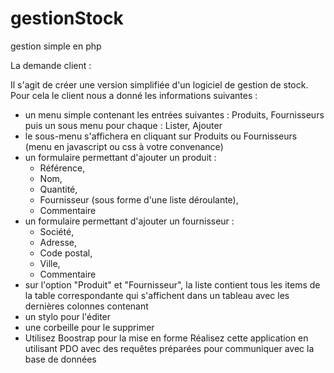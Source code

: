 # gestionStock
 gestion simple en php

La demande client :

Il s'agit de créer une version simplifiée d'un logiciel de gestion de stock. Pour cela le client nous a donné les informations suivantes :

- un menu simple contenant les entrées suivantes : Produits, Fournisseurs puis un sous menu pour chaque : Lister, Ajouter
- le sous-menu s'affichera en cliquant sur Produits ou Fournisseurs (menu en javascript ou css à votre convenance)
- un formulaire permettant d'ajouter un produit :
    - Référence,
    - Nom,
    - Quantité,
    - Fournisseur (sous forme d'une liste déroulante),
    - Commentaire
- un formulaire permettant d'ajouter un fournisseur :
    - Société,
    - Adresse,
    - Code postal,
    - Ville,
    - Commentaire
- sur l'option "Produit" et "Fournisseur", la liste contient tous les items de la table correspondante qui s'affichent dans un tableau avec les dernières colonnes contenant
- un stylo pour l'éditer
- une corbeille pour le supprimer
- Utilisez Boostrap pour la mise en forme
Réalisez cette application en utilisant PDO avec des requêtes préparées pour communiquer avec la base de données
